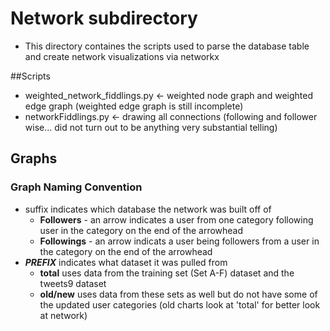 # Network subdirectory 
* This directory containes the scripts used to parse the database table and create network visualizations via networkx

##Scripts
* weighted_network_fiddlings.py <- weighted node graph and weighted edge graph (weighted edge graph is still incomplete)
* networkFiddlings.py  <- drawing all connections (following and follower wise... did not turn out to be anything very substantial telling)


## Graphs
### Graph Naming Convention
* suffix indicates which database the network was built off of 
  * **Followers** - an arrow indicates a user from one category following user in the category on the end of the arrowhead
  * **Followings** - an arrow indicats a user being followers from a user in the category on the end of the arrowhead
* ***PREFIX*** indicates what dataset it was pulled from
  * **total** uses data from the training set (Set A-F) dataset and the tweets9 dataset
  * **old/new** uses data from these sets as well but do not have some of the updated user categories (old charts look at 'total' for better look at network)

###


